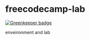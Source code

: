 # freecodecamp-lab

[![Greenkeeper badge](https://badges.greenkeeper.io/xavierartot/freecodecamp-lab.svg)](https://greenkeeper.io/)

enveironment and lab
